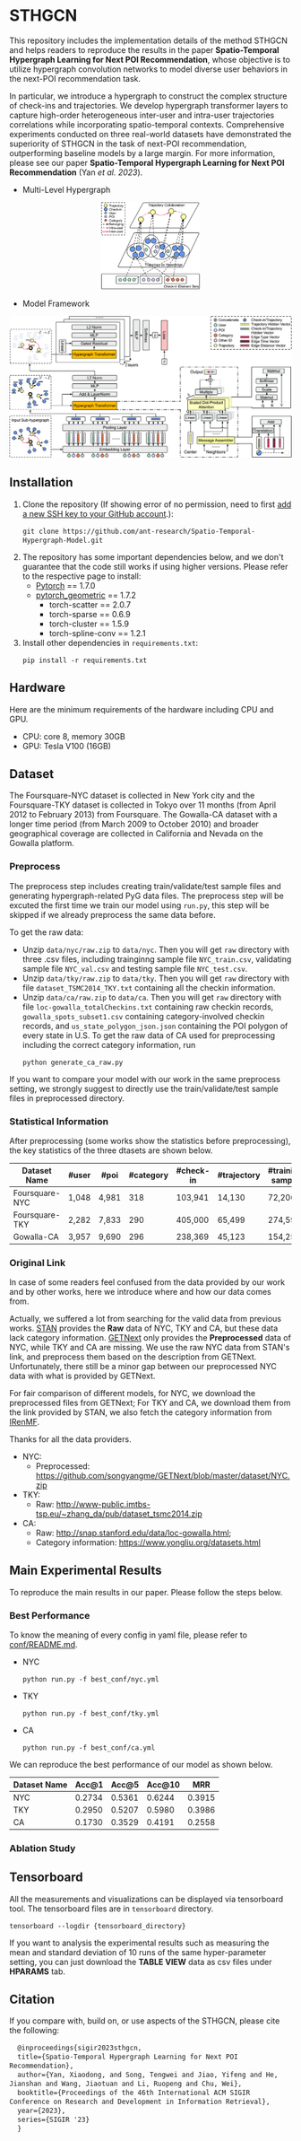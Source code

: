 # STHGCN
This repository includes the implementation details of the method STHGCN and helps readers to reproduce the results in the paper
**Spatio-Temporal Hypergraph Learning for Next POI Recommendation**, whose objective is to utilize hypergraph convolution networks to 
model diverse user behaviors in the next-POI recommendation task. 

In particular, we introduce a hypergraph to construct the complex
structure of check-ins and trajectories. We develop hypergraph transformer layers to capture high-order heterogeneous inter-user
and intra-user trajectories correlations while incorporating spatio-temporal contexts. 
Comprehensive experiments conducted on three real-world datasets have demonstrated the superiority of STHGCN in the task of next-POI recommendation,
outperforming baseline models by a large margin. For more information, please see our paper **Spatio-Temporal Hypergraph Learning for Next POI Recommendation** (Yan *et al. 2023*).

+ Multi-Level Hypergraph
<div style="width: 35%; height: 35%; margin-left: auto; margin-right: auto">

  ![Multi-Level Hypergraph](Hypergraph.png)

</div>

+ Model Framework
<div style="width: 100%; height: 100%">

  ![STHGCN Overall Framework](STHGCN.png)

</div>


## Installation
1. Clone the repository (If showing error of no permission, need to first [add a new SSH key to your GitHub account](https://docs.github.com/en/authentication/connecting-to-github-with-ssh/adding-a-new-ssh-key-to-your-github-account).):
    ```shell
   git clone https://github.com/ant-research/Spatio-Temporal-Hypergraph-Model.git
    ```
2. The repository has some important dependencies below, and we don't guarantee that the code still works if using higher versions. 
   Please refer to the respective page to install:
   + [Pytorch](https://pytorch.org/) == 1.7.0
   + [pytorch_geometric](https://github.com/pyg-team/pytorch_geometric#installation) == 1.7.2
     + torch-scatter == 2.0.7
     + torch-sparse == 0.6.9
     + torch-cluster == 1.5.9
     + torch-spline-conv == 1.2.1
3. Install other dependencies in `requirements.txt`:
    ```shell
    pip install -r requirements.txt
    ```

## Hardware
Here are the minimum requirements of the hardware including CPU and GPU.

+ CPU: core 8, memory 30GB
+ GPU: Tesla V100 (16GB)

## Dataset
The Foursquare-NYC dataset is collected in New York city and the Foursquare-TKY dataset is collected in Tokyo over 11 months 
(from April 2012 to February 2013) from Foursquare. The Gowalla-CA dataset with a longer time period (from March 2009 to October 2010) and
broader geographical coverage are collected in California and Nevada on the Gowalla platform.

### Preprocess
The preprocess step includes creating train/validate/test sample files and generating hypergraph-related PyG data files.
The preprocess step will be excuted the first time we train our model using `run.py`, this step will be skipped if we
already preprocess the same data before.

To get the raw data:
+ Unzip `data/nyc/raw.zip` to `data/nyc`. Then you will get `raw` directory with three .csv files, including trainginng sample file `NYC_train.csv`, 
validating sample file `NYC_val.csv` and testing sample file `NYC_test.csv`.
+ Unzip `data/tky/raw.zip` to `data/tky`. Then you will get `raw` directory with file `dataset_TSMC2014_TKY.txt` containing 
all the checkin information.
+ Unzip `data/ca/raw.zip` to `data/ca`. Then you will get `raw` directory with file `loc-gowalla_totalCheckins.txt` containing raw checkin records,
 `gowalla_spots_subset1.csv` containing category-involved checkin records, and `us_state_polygon_json.json` containing the POI 
polygon of every state in U.S. To get the raw data of CA used for preprocessing including the correct category information, run
    ```shell
    python generate_ca_raw.py
    ```

If you want to compare your model with our work in the same preprocess setting, 
we strongly suggest to directly use the train/validate/test sample files in preprocessed directory.

### Statistical Information
After preprocessing (some works show the statistics before preprocessing), the key statistics of the three dtasets are shown below.

| Dataset Name   | #user | #poi    | #category | #check-in | #trajectory | #training sample| #validation sample| #testing sample|
|----------------|-------|---------|-----------|-----------|-------------|-----------------|-------------------|----------------|
| Foursquare-NYC | 1,048 | 4,981   | 318       | 103,941   | 14,130      | 72,206          | 1,400             | 1,347          |
| Foursquare-TKY | 2,282 | 7,833   | 290       | 405,000   | 65,499      | 274,597         | 6,868             | 7,038          |
| Gowalla-CA     | 3,957 | 9,690   | 296       | 238,369   | 45,123      | 154,253         | 3,529             | 2,780          |

### Original Link
In case of some readers feel confused from the data provided by our work and by other works, here we introduce where and how our data comes from.

Actually, we suffered a lot from searching for the valid data from previous works. [STAN](https://github.com/yingtaoluo/Spatial-Temporal-Attention-Network-for-POI-Recommendation)
provides the **Raw** data of NYC, TKY and CA, but these data lack category information. [GETNext](https://github.com/songyangme/GETNext) only
provides the **Preprocessed** data of NYC, while TKY and CA are missing. We use the raw NYC data from STAN's link, and preprocess them based on the 
description from GETNext. Unfortunately, there still be a minor gap between our preprocessed NYC data with what is provided by GETNext. 

For fair comparison of different models, for NYC, we download the preprocessed files from GETNext; For TKY and CA, we download them from the link provided 
by STAN, we also fetch the category information from [IRenMF](https://dl.acm.org/doi/10.1145/2661829.2662002).

Thanks for all the data providers.

+ NYC: 
  + Preprocessed: https://github.com/songyangme/GETNext/blob/master/dataset/NYC.zip
+ TKY: 
  + Raw: http://www-public.imtbs-tsp.eu/~zhang_da/pub/dataset_tsmc2014.zip
+ CA: 
  + Raw: http://snap.stanford.edu/data/loc-gowalla.html; 
  + Category information: https://www.yongliu.org/datasets.html

## Main Experimental Results
To reproduce the main results in our paper. Please follow the steps below.

### Best Performance
To know the meaning of every config in yaml file, please refer to [conf/README.md](https://github.com/ant-research/Spatio-Temporal-Hypergraph-Model/blob/main/conf/README.md).
+ NYC
    ```shell
    python run.py -f best_conf/nyc.yml
    ```
+ TKY
    ```shell
    python run.py -f best_conf/tky.yml
    ```
+ CA
    ```shell
    python run.py -f best_conf/ca.yml
    ```

We can reproduce the best performance of our model as shown below.

| Dataset Name | Acc@1  | Acc@5  | Acc@10 | MRR    |
|--------------|--------|--------|--------|--------|
| NYC          | 0.2734 | 0.5361 | 0.6244 | 0.3915 |
| TKY          | 0.2950 | 0.5207 | 0.5980 | 0.3986 | 
| CA           | 0.1730 | 0.3529 | 0.4191 | 0.2558 |


### Ablation Study

## Tensorboard
All the measurements and visualizations can be displayed via tensorboard tool. The tensorboard files are 
in `tensorboard` directory.

```shell
tensorboard --logdir {tensorboard_directory}
```

 If you want to analysis the experimental results such as measuring the mean and 
standard deviation of 10 runs of the same hyper-parameter setting, you can just download the **TABLE VIEW** data as csv files
under **HPARAMS** tab.

## Citation
If you compare with, build on, or use aspects of the STHGCN, please cite the following:

```text
  @inproceedings{sigir2023sthgcn,
  title={Spatio-Temporal Hypergraph Learning for Next POI Recommendation},
  author={Yan, Xiaodong, and Song, Tengwei and Jiao, Yifeng and He, Jianshan and Wang, Jiaotuan and Li, Ruopeng and Chu, Wei},
  booktitle={Proceedings of the 46th International ACM SIGIR Conference on Research and Development in Information Retrieval},
  year={2023},
  series={SIGIR '23}
  }
```
